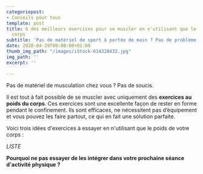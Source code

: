 ```yaml
---
categoriepost:
- Conseils pour tous
template: post
title: 6 des meilleurs exercices pour se muscler en n'utilisant que le poids de votre
  corps
subtitle: 'Pas de matériel de sport à portée de main ? Pas de problème ! '
date: 2020-04-29T00:00:00+01:00
thumb_img_path: "/images/iStock-614328432.jpg"
img_path: ''
excerpt: ''

---
```

Pas de matériel de musculation chez vous ? Pas de soucis. 

Il est tout à fait possible de se muscler avec uniquement des **exercices au poids du corps**. Ces exercices sont une excellente façon de rester en forme pendant le confinement. Ils sont efficaces, ne nécessitent pas d’équipement et vous pouvez les faire partout, ce qui en fait une solution parfaite. 

Voici trois idées d'exercices à essayer en n'utilisant que le poids de votre corps : 

_LISTE_ 

**Pourquoi ne pas essayer de les intégrer dans votre prochaine séance d'activité physique ?**